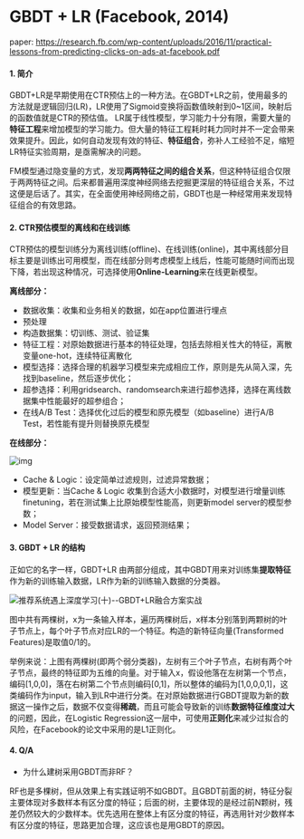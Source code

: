 # GBDT + LR (Facebook, 2014)

paper: https://research.fb.com/wp-content/uploads/2016/11/practical-lessons-from-predicting-clicks-on-ads-at-facebook.pdf

#### 1. 简介

GBDT+LR是早期使用在CTR预估上的一种方法。在GBDT+LR之前，使用最多的方法就是逻辑回归(LR)，LR使用了Sigmoid变换将函数值映射到0~1区间，映射后的函数值就是CTR的预估值。
LR属于线性模型，学习能力十分有限，需要大量的**特征工程**来增加模型的学习能力。但大量的特征工程耗时耗力同时并不一定会带来效果提升。因此，如何自动发现有效的特征、**特征组合**，弥补人工经验不足，缩短LR特征实验周期，是亟需解决的问题。

FM模型通过隐变量的方式，发现**两两特征之间的组合关系**，但这种特征组合仅限于两两特征之间。后来都普遍用深度神经网络去挖掘更深层的特征组合关系，不过这便是后话了。其实，在全面使用神经网络之前，GBDT也是一种经常用来发现特征组合的有效思路。



#### 2. CTR预估模型的离线和在线训练

CTR预估的模型训练分为离线训练(offline)、在线训练(online)，其中离线部分目标主要是训练出可用模型，而在线部分则考虑模型上线后，性能可能随时间而出现下降，若出现这种情况，可选择使用**Online-Learning**来在线更新模型。

**离线部分：**

- 数据收集：收集和业务相关的数据，如在app位置进行埋点
- 预处理
- 构造数据集：切训练、测试、验证集
- 特征工程：对原始数据进行基本的特征处理，包括去除相关性大的特征，离散变量one-hot，连续特征离散化
- 模型选择：选择合理的机器学习模型来完成相应工作，原则是先从简入深，先找到baseline，然后逐步优化；
- 超参选择：利用gridsearch、randomsearch来进行超参选择，选择在离线数据集中性能最好的超参组合；
- 在线A/B Test：选择优化过后的模型和原先模型（如baseline）进行A/B Test，若性能有提升则替换原先模型

**在线部分：**

![img](https://img-blog.csdnimg.cn/20210128143851428.png?x-oss-process=image/watermark,type_ZmFuZ3poZW5naGVpdGk,shadow_10,text_aHR0cHM6Ly9ibG9nLmNzZG4ubmV0L3dlaXhpbl80MTMzMjAwOQ==,size_16,color_FFFFFF,t_70)



- Cache & Logic：设定简单过滤规则，过滤异常数据；
- 模型更新：当Cache & Logic 收集到合适大小数据时，对模型进行增量训练finetuning，若在测试集上比原始模型性能高，则更新model server的模型参数；
- Model Server：接受数据请求，返回预测结果；



#### 3. GBDT + LR 的结构

正如它的名字一样，GBDT+LR 由两部分组成，其中GBDT用来对训练集**提取特征**作为新的训练输入数据，LR作为新的训练输入数据的分类器。

![推荐系统遇上深度学习(十)--GBDT+LR融合方案实战](https://pic1.zhimg.com/v2-b2daf42d923cd943c453fa11e3c9555d_1440w.jpg?source=172ae18b)



图中共有两棵树，x为一条输入样本，遍历两棵树后，x样本分别落到两颗树的叶子节点上，每个叶子节点对应LR的一个特征。构造的新特征向量(Transformed Features)是取值0/1的。

举例来说：上图有两棵树(即两个弱分类器)，左树有三个叶子节点，右树有两个叶子节点，最终的特征即为五维的向量。对于输入x，假设他落在左树第一个节点，编码[1,0,0]，落在右树第二个节点则编码[0,1]，所以整体的编码为[1,0,0,0,1]，这类编码作为input，输入到LR中进行分类。在对原始数据进行GBDT提取为新的数据这一操作之后，数据不仅变得**稀疏**，而且可能会导致新的训练**数据特征维度过大**的问题，因此，在Logistic Regression这一层中，可使用**正则化**来减少过拟合的风险，在Facebook的论文中采用的是L1正则化。



#### 4. Q/A

- 为什么建树采用GBDT而非RF？

RF也是多棵树，但从效果上有实践证明不如GBDT。且GBDT前面的树，特征分裂主要体现对多数样本有区分度的特征；后面的树，主要体现的是经过前N颗树，残差仍然较大的少数样本。优先选用在整体上有区分度的特征，再选用针对少数样本有区分度的特征，思路更加合理，这应该也是用GBDT的原因。

